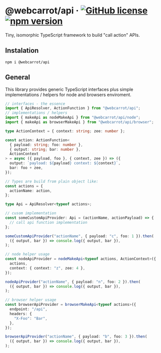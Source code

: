 # @webcarrot/api &middot; [![GitHub license](https://img.shields.io/badge/license-MIT-blue.svg)](https://github.com/webcarrot/api/blob/master/LICENSE) [![npm version](https://img.shields.io/npm/v/@webcarrot/api.svg?style=flat)](https://www.npmjs.com/package/@webcarrot/api)

Tiny, isomorphic TypeScript framework to build "call action" APIs.

## Instalation

`npm i @webcarrot/api`

## General

This library provides generic TypeScript interfaces plus simple implementations / helpers for node and browsers enviroment.

```typescript
// interfaces - the essence
import { ApiResolver, ActionFunction } from "@webcarrot/api";
// implementations / helpers
import { makeApi as nodeMakeApi } from "@webcarrot/api/node";
import { makeApi as browserMakeApi } from "@webcarrot/api/browser";

type ActionContext = { context: string; zee: number };

const action: ActionFunction<
  { payload: string; foo: number },
  { output: string; bar: number },
  ActionContext
> = async ({ payload, foo }, { context, zee }) => ({
  output: `payload: ${payload} context: ${context}`,
  bar: foo + zee,
});

// Types are build from plain object like:
const actions = {
  actionName: action,
};

type Api = ApiResolver<typeof actions>;

// cusom implementation
const someCustomApiProvider: Api = (actionName, actionPayload) => {
  // call api function implementation
};

someCustomApiProvider("actionName", { payload: "c", foo: 1 }).then(
  ({ output, bar }) => console.log({ output, bar }),
);

// node helper usage
const nodeApiProvider = nodeMakeApi<typeof actions, ActionContext>({
  actions,
  context: { context: "z", zee: 4 },
});

nodeApiProvider("actionName", { payload: "n", foo: 2 }).then(
  ({ output, bar }) => console.log({ output, bar }),
);

// browser helper usage
const browserApiProvider = browserMakeApi<typeof actions>({
  endpoint: "/api",
  headers: {
    "X-Foo": "Bar",
  },
});

browserApiProvider("actionName", { payload: "b", foo: 3 }).then(
  ({ output, bar }) => console.log({ output, bar }),
);
```
